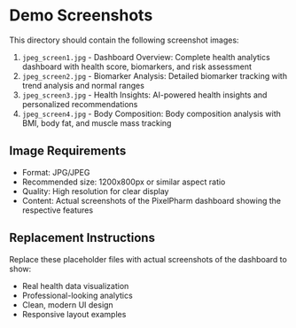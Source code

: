 # Demo Screenshots

This directory should contain the following screenshot images:

1. `jpeg_screen1.jpg` - Dashboard Overview: Complete health analytics dashboard with health score, biomarkers, and risk assessment
2. `jpeg_screen2.jpg` - Biomarker Analysis: Detailed biomarker tracking with trend analysis and normal ranges  
3. `jpeg_screen3.jpg` - Health Insights: AI-powered health insights and personalized recommendations
4. `jpeg_screen4.jpg` - Body Composition: Body composition analysis with BMI, body fat, and muscle mass tracking

## Image Requirements
- Format: JPG/JPEG
- Recommended size: 1200x800px or similar aspect ratio
- Quality: High resolution for clear display
- Content: Actual screenshots of the PixelPharm dashboard showing the respective features

## Replacement Instructions
Replace these placeholder files with actual screenshots of the dashboard to show:
- Real health data visualization
- Professional-looking analytics
- Clean, modern UI design
- Responsive layout examples
